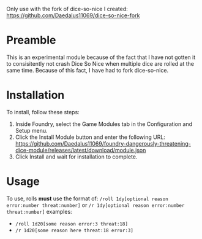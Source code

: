 Only use with the fork of dice-so-nice I created: https://github.com/Daedalus11069/dice-so-nice-fork

# Preamble

This is an experimental module because of the fact that I have not gotten it to consisitently not crash Dice So Nice when multiple dice are rolled at the same time.
Because of this fact, I have had to fork dice-so-nice.

# Installation

To install, follow these steps:

1.  Inside Foundry, select the Game Modules tab in the Configuration and Setup menu.
2.  Click the Install Module button and enter the following URL: https://github.com/Daedalus11069/foundry-dangerously-threatening-dice-module/releases/latest/download/module.json
3.  Click Install and wait for installation to complete.

# Usage

To use, rolls **must** use the format of: `/roll 1dy[optional reason error:number threat:number]` or `/r 1dy[optional reason error:number threat:number]` examples:

- `/roll 1d20[some reason error:3 threat:18]`
- `/r 1d20[some reason here threat:18 error:3]`
